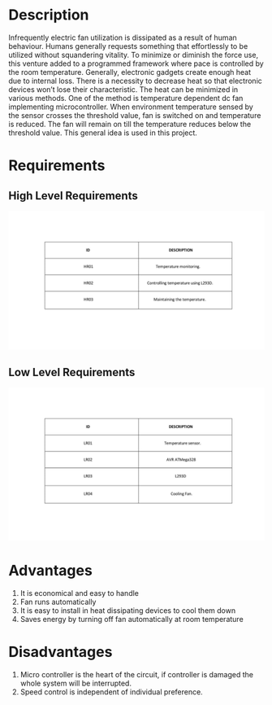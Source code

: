 # Description
   Infrequently electric fan utilization is dissipated as a result of human behaviour. Humans generally requests something that effortlessly to be utilized without squandering vitality. To minimize or diminish the force use, this venture added to a programmed framework where pace is controlled by the room temperature.
   Generally, electronic gadgets create enough heat due to internal loss. There is a necessity to decrease heat so that electronic devices won’t lose their characteristic. The heat can be minimized in various methods. One of the method is temperature dependent dc fan implementing microcontroller. When environment temperature sensed by the sensor crosses the threshold value, fan is switched on and temperature is reduced. The fan will remain on till the temperature reduces below the threshold value. This general idea is used in this project.

# Requirements
## High Level Requirements
![HighLevelReq](https://github.com/nithin210/M2-EmbSys/blob/af8ea21197baa9893123b85bbe7708d6a989bd69/Project/1_Requirements/HighLevelReq.jpg)
## Low Level Requirements
![LowLevelReq](https://github.com/nithin210/M2-EmbSys/blob/75fd5c9ff804a84c98d072c05fc9bbf2cc1ff9b7/Project/1_Requirements/LowLevelReq.jpg)

# Advantages
1. It is economical and easy to handle
2. Fan runs automatically
3. It is easy to install in heat dissipating devices to cool them down
4. Saves energy by turning off fan automatically at room temperature

# Disadvantages
1. Micro controller is the heart of the circuit, if controller is damaged the whole system will be interrupted.
2. Speed control is independent of individual preference.
